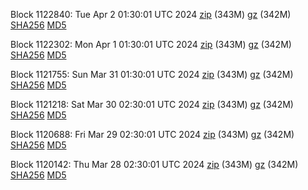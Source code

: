 Block 1122840: Tue Apr  2 01:30:01 UTC 2024 [zip](https://files.01coin.io/mainnet/2024-04-02/bootstrap.dat.zip) (343M) [gz](https://files.01coin.io/mainnet/2024-04-02/bootstrap.dat.tar.gz) (342M) [SHA256](https://files.01coin.io/mainnet/2024-04-02/sha256.txt) [MD5](https://files.01coin.io/mainnet/2024-04-02/md5.txt)

Block 1122302: Mon Apr  1 01:30:01 UTC 2024 [zip](https://files.01coin.io/mainnet/2024-04-01/bootstrap.dat.zip) (343M) [gz](https://files.01coin.io/mainnet/2024-04-01/bootstrap.dat.tar.gz) (342M) [SHA256](https://files.01coin.io/mainnet/2024-04-01/sha256.txt) [MD5](https://files.01coin.io/mainnet/2024-04-01/md5.txt)

Block 1121755: Sun Mar 31 01:30:01 UTC 2024 [zip](https://files.01coin.io/mainnet/2024-03-31/bootstrap.dat.zip) (343M) [gz](https://files.01coin.io/mainnet/2024-03-31/bootstrap.dat.tar.gz) (342M) [SHA256](https://files.01coin.io/mainnet/2024-03-31/sha256.txt) [MD5](https://files.01coin.io/mainnet/2024-03-31/md5.txt)

Block 1121218: Sat Mar 30 02:30:01 UTC 2024 [zip](https://files.01coin.io/mainnet/2024-03-30/bootstrap.dat.zip) (343M) [gz](https://files.01coin.io/mainnet/2024-03-30/bootstrap.dat.tar.gz) (342M) [SHA256](https://files.01coin.io/mainnet/2024-03-30/sha256.txt) [MD5](https://files.01coin.io/mainnet/2024-03-30/md5.txt)

Block 1120688: Fri Mar 29 02:30:01 UTC 2024 [zip](https://files.01coin.io/mainnet/2024-03-29/bootstrap.dat.zip) (343M) [gz](https://files.01coin.io/mainnet/2024-03-29/bootstrap.dat.tar.gz) (342M) [SHA256](https://files.01coin.io/mainnet/2024-03-29/sha256.txt) [MD5](https://files.01coin.io/mainnet/2024-03-29/md5.txt)

Block 1120142: Thu Mar 28 02:30:01 UTC 2024 [zip](https://files.01coin.io/mainnet/2024-03-28/bootstrap.dat.zip) (343M) [gz](https://files.01coin.io/mainnet/2024-03-28/bootstrap.dat.tar.gz) (342M) [SHA256](https://files.01coin.io/mainnet/2024-03-28/sha256.txt) [MD5](https://files.01coin.io/mainnet/2024-03-28/md5.txt)
